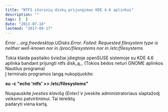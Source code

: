 ```yaml
---
title: "NTFS išorinių diskų prijungimas KDE 4.6 aplinkai"
description: ""
tags: [  ]
date: "2011-07-18"
lastmod: "2017-09-17"
---
```

_Error ...org.freedesktop.UDisks.Error. Failed: Requested filesystem type is neither well-known nor in /proc/filesystems nor in /etc/filesystems_

Tokia klaida pasitaiko šviežiai įdiegtoje openSUSE sistemoje su KDE 4.6 aplinka bandant prijungti ntfs disk_ą_. (Tokios bėdos neturi GNOME aplinkos Nautilus programa)  
Į terminalo programos langą nukopijuokite:

  
**su -c "echo 'ntfs' >> /etc/filesystems"**

  
Nuspauskite _įvesties klavišą (Enter)_ ir įveskite administratoriaus slaptažodį veiksmo patvirtinimui. Tai tereiktų  
padaryti viena kartą.
